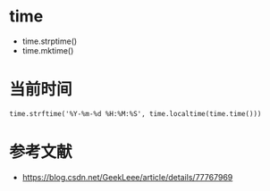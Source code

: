 # time
* time.strptime()
* time.mktime()

# 当前时间

```
time.strftime('%Y-%m-%d %H:%M:%S', time.localtime(time.time()))
```

# 参考文献
* https://blog.csdn.net/GeekLeee/article/details/77767969
